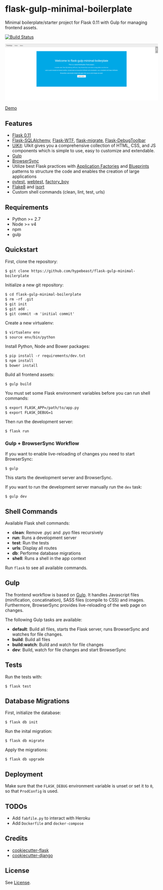 # flask-gulp-minimal-boilerplate

Minimal boilerplate/starter project for Flask 0.11 with Gulp for managing frontend assets.

[![Build Status](https://travis-ci.org/hypebeast/flask-gulp-minimal-boilerplate.svg?branch=master)](https://travis-ci.org/hypebeast/flask-gulp-minimal-boilerplate)

![screenshot](./screenshot.png)

[Demo](https://flaskgulpboilerplate-prod.herokuapp.com)


## Features

  * [Flask 0.11](http://flask.pocoo.org/)
  * [Flask-SQLAlchemy](http://flask-sqlalchemy.pocoo.org), [Flask-WTF](https://flask-wtf.readthedocs.io/en/stable/), [flask-migrate](https://flask-migrate.readthedocs.io/en/latest/), [Flask-DebugToolbar](https://flask-debugtoolbar.readthedocs.io/en/latest/)
  * [UiKit](https://getuikit.com/): UIkit gives you a comprehensive collection of HTML, CSS, and JS components which is simple to use, easy to customize and extendable.
  * [Gulp](http://gulpjs.com/)
  * [BrowserSync](https://www.browsersync.io/)
  * Utilize best Flask practices with [Application Factories](http://flask.pocoo.org/docs/0.11/patterns/appfactories/) and [Blueprints](http://flask.pocoo.org/docs/0.11/blueprints/) patterns to structure the code and enables the creation of large applications
  * [pytest](http://doc.pytest.org/en/latest/), [webtest](http://docs.pylonsproject.org/projects/webtest/en/latest/), [factory_boy](https://factoryboy.readthedocs.io/en/latest/)
  * [Flake8](http://flake8.pycqa.org/en/latest/) and [isort](https://github.com/timothycrosley/isort)
  * Custom shell commands (clean, lint, test, urls)


## Requirements

  * Python >= 2.7
  * Node >= v4
  * npm
  * gulp


## Quickstart

First, clone the repository:

```
$ git clone https://github.com/hypebeast/flask-gulp-minimal-boilerplate
```

Initialize a new git repository:

```
$ cd flask-gulp-minimal-boilerplate
$ rm -rf .git
$ git init
$ git add .
$ git commit -m 'initial commit'
```

Create a new virtualenv:

```
$ virtualenv env
$ source env/bin/python
```

Install Python, Node and Bower packages:

```
$ pip install -r requirements/dev.txt
$ npm install
$ bower install
```

Build all frontend assets:

```
$ gulp build
```

You must set some Flask environment variables before you can run shell commands:

```
$ export FLASK_APP=/path/to/app.py
$ export FLASK_DEBUG=1
```

Then run the development server:

```
$ flask run
```

### Gulp + BrowserSync Workflow

If you want to enable live-reloading of changes you need to start BrowserSync:

```
$ gulp
```

This starts the development server and BrowserSync.

If you want to run the development server manually run the `dev` task:

```
$ gulp dev
```


## Shell Commands

Available Flask shell commands:

  * **clean**: Remove .pyc and .pyo files recursively
  * **run**: Runs a development server
  * **test**: Run the tests
  * **urls**: Display all routes
  * **db**: Performe database migrations
  * **shell**: Runs a shell in the app context

Run `flask` to see all available commands.


## Gulp

The frontend workflow is based on [Gulp](http://gulpjs.com/). It handles Javascript files (minification, concatination), SASS files (compile to CSS) and images. Furthermore, BrowserSync provides live-reloading of the web page on changes.

The following Gulp tasks are available:

  * **default**: Build all files, starts the Flask server, runs BrowserSync and watches for file changes.
  * **build**: Build all files
  * **build:watch**: Build and watch for file changes
  * **dev**: Build, watch for file changes and start BrowserSync


## Tests

Run the tests with:

```
$ flask test
```


## Database Migrations

First, initialize the database:

```
$ flask db init
```

Run the inital migration:

```
$ flask db migrate
```

Apply the migrations:

```
$ flask db upgrade
```


## Deployment

Make sure that the `FLASK_DEBUG` environment variable is unset or set it to `0`, so that `ProdConfig` is used.


## TODOs

  * Add `fabfile.py` to interact with Heroku
  * Add `Dockerfile` and `docker-compose`  


## Credits

  * [cookiecutter-flask](https://github.com/sloria/cookiecutter-flask)
  * [cookiecutter-django](https://github.com/pydanny/cookiecutter-django)


## License

See [License](./LICENSE).
